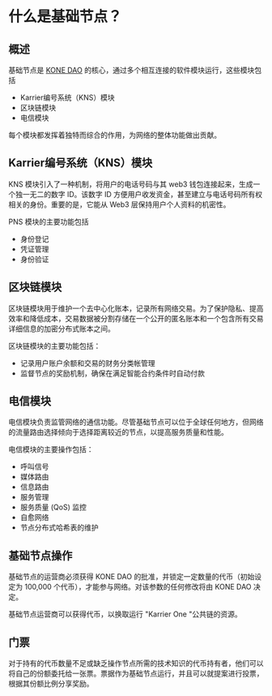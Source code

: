 # 什么是基础节点？

## 概述

基础节点是 [KONE DAO](../../dai-bi-chang-jian-wen-ti/dai-bi-jing-ji-xue/the-kone-dao.md) 的核心，通过多个相互连接的软件模块运行，这些模块包括

* Karrier编号系统（KNS）模块
* 区块链模块
* 电信模块

每个模块都发挥着独特而综合的作用，为网络的整体功能做出贡献。

## Karrier编号系统（KNS）模块

KNS 模块引入了一种机制，将用户的电话号码与其 web3 钱包连接起来，生成一个独一无二的数字 ID。该数字 ID 方便用户收发资金，甚至建立与电话号码所有权相关的身份。重要的是，它能从 Web3 层保持用户个人资料的机密性。

PNS 模块的主要功能包括

* 身份登记
* 凭证管理
* 身份验证

## 区块链模块

区块链模块用于维护一个去中心化账本，记录所有网络交易。为了保护隐私、提高效率和降低成本，交易数据被分割存储在一个公开的匿名账本和一个包含所有交易详细信息的加密分布式账本之间。

区块链模块的主要功能包括：

* 记录用户账户余额和交易的财务分类帐管理
* 监督节点的奖励机制，确保在满足智能合约条件时自动付款

## 电信模块

电信模块负责监管网络的通信功能。尽管基础节点可以位于全球任何地方，但网络的流量路由选择倾向于选择距离较近的节点，以提高服务质量和性能。

电信模块的主要操作包括：

* 呼叫信号
* 媒体路由
* 信息路由
* 服务管理
* 服务质量 (QoS) 监控
* 自愈网络
* 节点分布式哈希表的维护

## 基础节点操作

基础节点的运营商必须获得 KONE DAO 的批准，并锁定一定数量的代币（初始设定为 100,000 个代币），才能参与网络。对该参数的任何修改将由 KONE DAO 决定。

基础节点运营商可以获得代币，以换取运行 "Karrier One "公共链的资源。

## 门票

对于持有的代币数量不足或缺乏操作节点所需的技术知识的代币持有者，他们可以将自己的份额委托给一张票。票据作为基础节点运行，并且可以就提案进行投票，根据其份额比例分享奖励。
